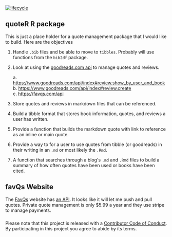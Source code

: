   [![lifecycle](https://img.shields.io/badge/lifecycle-experimental-orange.svg)](https://www.tidyverse.org/lifecycle/#experimental)


## quoteR R package

This is just a place holder for a quote management package that I would like to build.  Here are the objectives

1. Handle `.bib` files and be able to move to `tibbles`.  Probably will use functions from the `bib2df` package.
2. Look at using the [goodreads.com api](https://www.goodreads.com/api) to manage quotes and reviews.

    a. https://www.goodreads.com/api/index#review.show_by_user_and_book   
    b. https://www.goodreads.com/api/index#review.create   
    c. https://favqs.com/api  

3. Store quotes and reviews in markdown files that can be referenced.
4. Build a tibble format that stores book information, quotes, and reviews a user has written.
5. Provide a function that builds the markdown quote with link to reference as an inline or main quote.
6. Provide a way to for a user to use quotes from tibble (or goodreads) in their writing in an `.md` or most likely the `.Rmd`.
7. A function that searches through a blog's `.md` and `.Rmd` files to build a summary of how often quotes have been used or books have been cited.

## favQs Website

The [FavQs](https://favqs.com/) website has [an API](https://favqs.com/api).  It looks like it will let me push and pull quotes. Private quote management is only $5.99 a year and they use stripe to manage payments.

### 


Please note that this project is released with a [Contributor Code of Conduct](CODE_OF_CONDUCT.md). By participating in this project you agree to abide by its terms.
